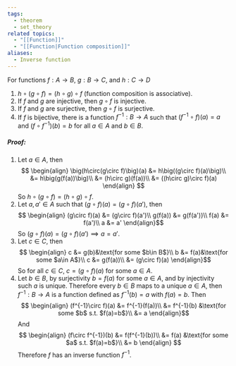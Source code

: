```yaml
---
tags:
  - theorem
  - set_theory
related topics:
  - "[[Function]]"
  - "[[Function|Function composition]]"
aliases:
  - Inverse function
---
```

For functions $f: A\to B$, $g: B \to C$, and $h:C \to D$
1. $h\circ(g\circ f)= (h\circ g)\circ f$ (function composition is associative).
2. If $f$ and $g$ are injective, then $g\circ f$ is injective.
3. If $f$ and $g$ are surjective, then $g\circ f$ is surjective.
4. If $f$ is bijective, there is a function $f^{-1}:B\to A$ such that $(f^{-1}\circ f)(a)=a$ and $(f\circ f^{-1})(b)=b$ for all $a\in A$ and $b\in B$.
##### Proof:
1. Let $a\in A$, then$$
	\begin{align}
		\big(h\circ(g\circ f)\big)(a) 
			&= h\big((g\circ f)(a)\big)\\
			&= h\big(g(f(a))\big)\\
			&= (h\circ g)(f(a))\\
			&= ((h\circ g)\circ f)(a)
	\end{align}
	$$So $h\circ(g\circ f)= (h\circ g)\circ f$.
2. Let $a,a'\in A$ such that $(g\circ f)(a) = (g\circ f)(a')$, then$$
	\begin{align}
		(g\circ f)(a) &= (g\circ f)(a')\\
		g(f(a)) &= g(f(a'))\\
		f(a) &= f(a')\\
		a &= a'
	\end{align}$$So $(g\circ f)(a) = (g\circ f)(a') \implies a = a'$.
3. Let $c\in C$, then$$
	\begin{align}
		c &= g(b)&\text{for some $b\in B$}\\
		b &= f(a)&\text{for some $a\in A$}\\
		c &= g(f(a))\\
		&= (g\circ f)(a)
	\end{align}$$So for all $c\in C$, $c=(g\circ f)(a)$ for some $a\in A$.
4. Let $b\in B$, by surjectivity $b=f(a)$ for some $a\in A$, and by injectivity such $a$ is unique. Therefore every $b\in B$ maps to a unique $a\in A$, then $f^{-1}:B\to A$ is a function defined as $f^{-1}(b)= a$ with $f(a)=b$. Then$$
	\begin{align}
		(f^{-1}\circ f)(a) 
			&= f^{-1}(f(a))\\
			&= f^{-1}(b)
				&\text{for some $b$ s.t. $f(a)=b$}\\
			&= a
	\end{align}$$And$$
	\begin{align}
		(f\circ f^{-1})(b)
			&= f(f^{-1}(b))\\
			&= f(a)
				&\text{for some $a$ s.t. $f(a)=b$}\\
			&= b
	\end{align}
	$$Therefore $f$ has an inverse function $f^{-1}$.